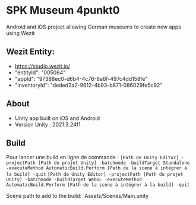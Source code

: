 # SPK Museum 4punkt0
Android and iOS project allowing German museums to create new apps using Wezit

## Wezit Entity:
* https://studio.wezit.io/
* "entityId": "005064"
* "appId": "97388ec0-d6b4-4c76-8a6f-497c4dd158fe"
* "inventoryId": "deded2a2-9612-4b93-b871-086029fe5c92"

## About

* Unity app built on iOS and Android
* Version Unity : 2021.3.24f1

## Build

Pour lancer une build en ligne de commande :
`[Path de Unity Editor] -projectPath [Path du projet Unity] -batchmode -buildTarget Standalone -executeMethod AutomaticBuild.Perform [Path de la scene à intégrer à la build] -quit`
`[Path de Unity Editor] -projectPath [Path du projet Unity] -batchmode -buildTarget WebGL -executeMethod AutomaticBuild.Perform [Path de la scene à intégrer à la build] -quit`

Scene path to add to the build:
`Assets/Scenes/Main.unity